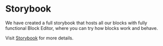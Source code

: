 # Storybook

We have created a full storybook that hosts all our blocks with fully functional Block Editor, where you can try how blocks work and behave.

Visit [Storybook](https://infinum.github.io/eightshift-frontend-libs/storybook/) for more details.
